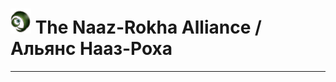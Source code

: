 # ![The Naaz-Rokha Alliance](icons/Arborec40x40.png) The Naaz-Rokha Alliance / Альянс Нааз-Роха
---
